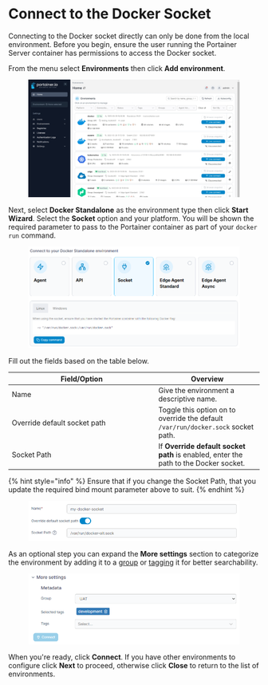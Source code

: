# Connect to the Docker Socket

Connecting to the Docker socket directly can only be done from the local environment. Before you begin, ensure the user running the Portainer Server container has permissions to access the Docker socket.

From the menu select **Environments** then click **Add environment**.

<figure><img src="../../../../.gitbook/assets/2.18-environments-add.gif" alt=""><figcaption></figcaption></figure>

Next, select **Docker Standalone** as the environment type then click **Start Wizard**. Select the **Socket** option and your platform. You will be shown the required parameter to pass to the Portainer container as part of your `docker run` command.

<figure><img src="../../../../.gitbook/assets/2.18-environments-add-docker-socket-command.png" alt=""><figcaption></figcaption></figure>

Fill out the fields based on the table below.

<table><thead><tr><th width="280">Field/Option</th><th>Overview</th></tr></thead><tbody><tr><td>Name</td><td>Give the environment a descriptive name.</td></tr><tr><td>Override default socket path</td><td>Toggle this option on to override the default <code>/var/run/docker.sock</code> socket path.</td></tr><tr><td>Socket Path</td><td>If <strong>Override default socket path</strong> is enabled, enter the path to the Docker socket.</td></tr></tbody></table>

{% hint style="info" %}
Ensure that if you change the Socket Path, that you update the required bind mount parameter above to suit.
{% endhint %}

<figure><img src="../../../../.gitbook/assets/2.18-environments-add-docker-socket-details.png" alt=""><figcaption></figcaption></figure>

As an optional step you can expand the **More settings** section to categorize the environment by adding it to a [group](../../groups.md) or [tagging](../../tags.md) it for better searchability.

<figure><img src="../../../../.gitbook/assets/2.18-environments-add-docker-moresettings.png" alt=""><figcaption></figcaption></figure>

When you're ready, click **Connect**. If you have other environments to configure click **Next** to proceed, otherwise click **Close** to return to the list of environments.
